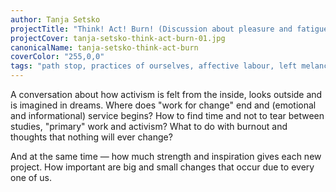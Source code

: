 ```yaml
---
author: Tanja Setsko
projectTitle: "Think! Act! Burn! (Discussion about pleasure and fatigue)"
projectCover: tanja-setsko-think-act-burn-01.jpg
canonicalName: tanja-setsko-think-act-burn
coverColor: "255,0,0"
tags: "path stop, practices of ourselves, affective labour, left melancholy, production drama, dispersed collectivity, contingency, irla: an ideal rejection letter to an artist, extensions, pharmachoreography, protocols of self-organisation, sanatorium, alienation, weak disease, intoxication, care virus"
---
```


A conversation about how activism is felt from the inside, looks outside and is imagined in dreams. Where does "work for change" end and (emotional and informational) service begins? How to find time and not to tear between studies, "primary" work and activism? What to do with burnout and thoughts that nothing will ever change?

And at the same time — how much strength and inspiration gives each new project. How important are big and small changes that occur due to every one of us.
